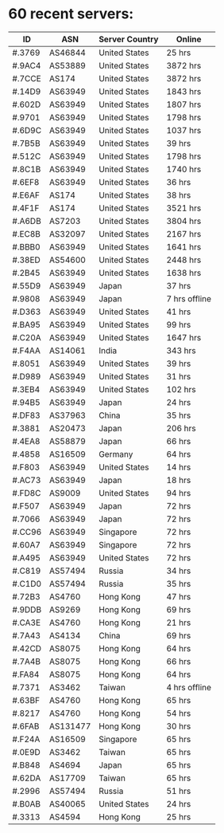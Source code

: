 # 60 recent servers:

| ID | ASN | Server Country | Online |
| ------ | ------ | ------ | ------ |
| #.3769 | AS46844 | United States | 25 hrs |
| #.9AC4 | AS53889 | United States | 3872 hrs |
| #.7CCE | AS174 | United States | 3872 hrs |
| #.14D9 | AS63949 | United States | 1843 hrs |
| #.602D | AS63949 | United States | 1807 hrs |
| #.9701 | AS63949 | United States | 1798 hrs |
| #.6D9C | AS63949 | United States | 1037 hrs |
| #.7B5B | AS63949 | United States | 39 hrs |
| #.512C | AS63949 | United States | 1798 hrs |
| #.8C1B | AS63949 | United States | 1740 hrs |
| #.6EF8 | AS63949 | United States | 36 hrs |
| #.E6AF | AS174 | United States | 38 hrs |
| #.4F1F | AS174 | United States | 3521 hrs |
| #.A6DB | AS7203 | United States | 3804 hrs |
| #.EC8B | AS32097 | United States | 2167 hrs |
| #.BBB0 | AS63949 | United States | 1641 hrs |
| #.38ED | AS54600 | United States | 2448 hrs |
| #.2B45 | AS63949 | United States | 1638 hrs |
| #.55D9 | AS63949 | Japan | 37 hrs |
| #.9808 | AS63949 | Japan | 7 hrs offline |
| #.D363 | AS63949 | United States | 41 hrs |
| #.BA95 | AS63949 | United States | 99 hrs |
| #.C20A | AS63949 | United States | 1647 hrs |
| #.F4AA | AS14061 | India | 343 hrs |
| #.8051 | AS63949 | United States | 39 hrs |
| #.D989 | AS63949 | United States | 31 hrs |
| #.3EB4 | AS63949 | United States | 102 hrs |
| #.94B5 | AS63949 | Japan | 24 hrs |
| #.DF83 | AS37963 | China | 35 hrs |
| #.3881 | AS20473 | Japan | 206 hrs |
| #.4EA8 | AS58879 | Japan | 66 hrs |
| #.4858 | AS16509 | Germany | 64 hrs |
| #.F803 | AS63949 | United States | 14 hrs |
| #.AC73 | AS63949 | Japan | 18 hrs |
| #.FD8C | AS9009 | United States | 94 hrs |
| #.F507 | AS63949 | Japan | 72 hrs |
| #.7066 | AS63949 | Japan | 72 hrs |
| #.CC96 | AS63949 | Singapore | 72 hrs |
| #.60A7 | AS63949 | Singapore | 72 hrs |
| #.A495 | AS63949 | United States | 72 hrs |
| #.C819 | AS57494 | Russia | 34 hrs |
| #.C1D0 | AS57494 | Russia | 35 hrs |
| #.72B3 | AS4760 | Hong Kong | 47 hrs |
| #.9DDB | AS9269 | Hong Kong | 69 hrs |
| #.CA3E | AS4760 | Hong Kong | 21 hrs |
| #.7A43 | AS4134 | China | 69 hrs |
| #.42CD | AS8075 | Hong Kong | 64 hrs |
| #.7A4B | AS8075 | Hong Kong | 66 hrs |
| #.FA84 | AS8075 | Hong Kong | 64 hrs |
| #.7371 | AS3462 | Taiwan | 4 hrs offline |
| #.63BF | AS4760 | Hong Kong | 65 hrs |
| #.8217 | AS4760 | Hong Kong | 54 hrs |
| #.6FAB | AS131477 | Hong Kong | 30 hrs |
| #.F24A | AS16509 | Singapore | 65 hrs |
| #.0E9D | AS3462 | Taiwan | 65 hrs |
| #.B848 | AS4694 | Japan | 65 hrs |
| #.62DA | AS17709 | Taiwan | 65 hrs |
| #.2996 | AS57494 | Russia | 51 hrs |
| #.B0AB | AS40065 | United States | 24 hrs |
| #.3313 | AS4594 | Hong Kong | 25 hrs |

